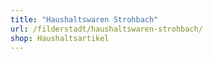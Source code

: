 ```yaml
---
title: "Haushaltswaren Strohbach"
url: /filderstadt/haushaltswaren-strohbach/
shop: Haushaltsartikel
---
```

